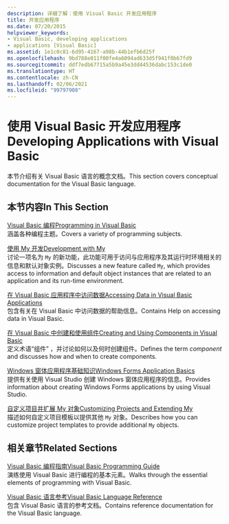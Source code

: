 ```yaml
---
description: 详细了解：使用 Visual Basic 开发应用程序
title: 开发应用程序
ms.date: 07/20/2015
helpviewer_keywords:
- Visual Basic, developing applications
- applications [Visual Basic]
ms.assetid: 1e1c0c81-6d95-4167-a98b-44b1efb6d25f
ms.openlocfilehash: 9bd788e011f00fe4a6094ad633d5f941f0b67fd9
ms.sourcegitcommit: ddf7edb67715a5b9a45e3dd44536dabc153c1de0
ms.translationtype: HT
ms.contentlocale: zh-CN
ms.lasthandoff: 02/06/2021
ms.locfileid: "99797908"
---
```

# <a name="developing-applications-with-visual-basic"></a><span data-ttu-id="0eade-103">使用 Visual Basic 开发应用程序</span><span class="sxs-lookup"><span data-stu-id="0eade-103">Developing Applications with Visual Basic</span></span>

<span data-ttu-id="0eade-104">本节介绍有关 Visual Basic 语言的概念文档。</span><span class="sxs-lookup"><span data-stu-id="0eade-104">This section covers conceptual documentation for the Visual Basic language.</span></span>  
  
## <a name="in-this-section"></a><span data-ttu-id="0eade-105">本节内容</span><span class="sxs-lookup"><span data-stu-id="0eade-105">In This Section</span></span>  

 [<span data-ttu-id="0eade-106">Visual Basic 编程</span><span class="sxs-lookup"><span data-stu-id="0eade-106">Programming in Visual Basic</span></span>](programming/index.md)  
 <span data-ttu-id="0eade-107">涵盖各种编程主题。</span><span class="sxs-lookup"><span data-stu-id="0eade-107">Covers a variety of programming subjects.</span></span>  
  
 [<span data-ttu-id="0eade-108">使用 My 开发</span><span class="sxs-lookup"><span data-stu-id="0eade-108">Development with My</span></span>](development-with-my/index.md)  
 <span data-ttu-id="0eade-109">讨论一项名为 `My` 的新功能，此功能可用于访问与应用程序及其运行时环境相关的信息和默认对象实例。</span><span class="sxs-lookup"><span data-stu-id="0eade-109">Discusses a new feature called `My`, which provides access to information and default object instances that are related to an application and its run-time environment.</span></span>  
  
 [<span data-ttu-id="0eade-110">在 Visual Basic 应用程序中访问数据</span><span class="sxs-lookup"><span data-stu-id="0eade-110">Accessing Data in Visual Basic Applications</span></span>](accessing-data.md)  
 <span data-ttu-id="0eade-111">包含有关在 Visual Basic 中访问数据的帮助信息。</span><span class="sxs-lookup"><span data-stu-id="0eade-111">Contains Help on accessing data in Visual Basic.</span></span>  
  
 [<span data-ttu-id="0eade-112">在 Visual Basic 中创建和使用组件</span><span class="sxs-lookup"><span data-stu-id="0eade-112">Creating and Using Components in Visual Basic</span></span>](creating-and-using-components.md)  
 <span data-ttu-id="0eade-113">定义术语“组件”  ，并讨论如何以及何时创建组件。</span><span class="sxs-lookup"><span data-stu-id="0eade-113">Defines the term *component* and discusses how and when to create components.</span></span>  
  
 [<span data-ttu-id="0eade-114">Windows 窗体应用程序基础知识</span><span class="sxs-lookup"><span data-stu-id="0eade-114">Windows Forms Application Basics</span></span>](windows-forms/index.md)  
 <span data-ttu-id="0eade-115">提供有关使用 Visual Studio 创建 Windows 窗体应用程序的信息。</span><span class="sxs-lookup"><span data-stu-id="0eade-115">Provides information about creating Windows Forms applications by using Visual Studio.</span></span>  
  
 [<span data-ttu-id="0eade-116">自定义项目并扩展 My 对象</span><span class="sxs-lookup"><span data-stu-id="0eade-116">Customizing Projects and Extending My</span></span>](customizing-extending-my/index.md)  
 <span data-ttu-id="0eade-117">描述如何自定义项目模板以提供其他 `My` 对象。</span><span class="sxs-lookup"><span data-stu-id="0eade-117">Describes how you can customize project templates to provide additional `My` objects.</span></span>  
  
## <a name="related-sections"></a><span data-ttu-id="0eade-118">相关章节</span><span class="sxs-lookup"><span data-stu-id="0eade-118">Related Sections</span></span>  

 [<span data-ttu-id="0eade-119">Visual Basic 编程指南</span><span class="sxs-lookup"><span data-stu-id="0eade-119">Visual Basic Programming Guide</span></span>](../programming-guide/index.md)  
 <span data-ttu-id="0eade-120">演练使用 Visual Basic 进行编程的基本元素。</span><span class="sxs-lookup"><span data-stu-id="0eade-120">Walks through the essential elements of programming with Visual Basic.</span></span>  
  
 [<span data-ttu-id="0eade-121">Visual Basic 语言参考</span><span class="sxs-lookup"><span data-stu-id="0eade-121">Visual Basic Language Reference</span></span>](../language-reference/index.md)  
 <span data-ttu-id="0eade-122">包含 Visual Basic 语言的参考文档。</span><span class="sxs-lookup"><span data-stu-id="0eade-122">Contains reference documentation for the Visual Basic language.</span></span>
